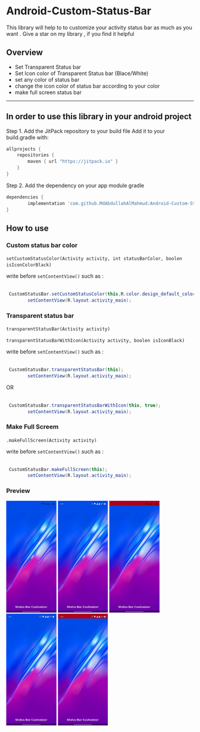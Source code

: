 # Android-Custom-Status-Bar
This library will help to to customize your activity status bar as much as you want . Give a star on my library , if you find it helpful

## Overview
- Set Transparent Status bar
- Set Icon color of Transparent Status bar (Blace/White)
- set any color of status bar 
- change the icon color of status bar according to your color
- make full screen status bar  
---
## In order to use this library in your android project

Step 1. Add the JitPack repository to your build file
Add it to your build.gradle with:
```gradle
allprojects {
    repositories {
        maven { url "https://jitpack.io" }
    }
}
```
Step 2. Add the dependency on your app module gradle
```gradle
dependencies {
	    implementation 'com.github.MdAbdullahAlMahmud:Android-Custom-Status-Bar:v1.0.1'
}
```

## How to use
###  Custom status bar color 
`setCustomStatusColor(Activity activity, int statusBarColor, boolen isIconColorBlack)`

write before  `setContentView()` such as :


``` java

 CustomStatusBar.setCustomStatusColor(this,R.color.design_default_color_error,false);
        setContentView(R.layout.activity_main);
```
###  Transparent status bar 
`transparentStatusBar(Activity activity)`

`transparentStatusBarWithIcon(Activity activity, boolen isIconBlack)`

write before  `setContentView()` such as :


``` java

 CustomStatusBar.transparentStatusBar(this);
        setContentView(R.layout.activity_main);
```
OR
``` java

 CustomStatusBar.transparentStatusBarWithIcon(this, true);
        setContentView(R.layout.activity_main);
```
###  Make Full Screem 
`.makeFullScreen(Activity activity)`

write before  `setContentView()` such as :


``` java

 CustomStatusBar.makeFullScreen(this);
        setContentView(R.layout.activity_main);
```
### Preview
<img src="https://raw.githubusercontent.com/MdAbdullahAlMahmud/Android-Custom-Status-Bar/master/photo_2021-07-15_18-09-05%20(2).jpg" height="300">
<img src="https://raw.githubusercontent.com/MdAbdullahAlMahmud/Android-Custom-Status-Bar/master/photo_2021-07-15_18-09-05.jpg" height="300">
<img src="https://raw.githubusercontent.com/MdAbdullahAlMahmud/Android-Custom-Status-Bar/master/photo_2021-07-15_18-09-06%20(2).jpg" height="300">
<img src="https://raw.githubusercontent.com/MdAbdullahAlMahmud/Android-Custom-Status-Bar/master/photo_2021-07-15_18-09-06%20(3).jpg" height="300">
<img src="https://raw.githubusercontent.com/MdAbdullahAlMahmud/Android-Custom-Status-Bar/master/photo_2021-07-15_18-09-06.jpg" height="300">
